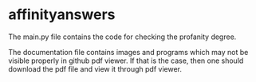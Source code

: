 # affinityanswers
The main.py file contains the code for checking the profanity degree.

The documentation file contains images and programs which may not be visible properly in github pdf viewer. If that is the case, then one should download the pdf file and view it through pdf viewer.
